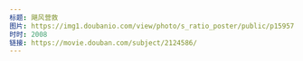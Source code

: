 ```yaml
---
标题: 飓风营救
图片: https://img1.doubanio.com/view/photo/s_ratio_poster/public/p1595764830.webp
时时: 2008
链接: https://movie.douban.com/subject/2124586/
---
```


